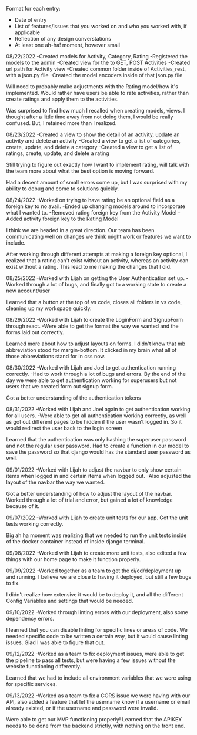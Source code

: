Format for each entry:

- Date of entry
- List of features/issues that you worked on and who you worked with, if applicable
- Reflection of any design converstations
- At least one ah-ha! moment, however small

08/22/2022
-Created models for Activity, Category, Rating
-Registered the models to the admin
-Created view for the to GET, POST Activities
-Created url path for Activity view
-Created common folder inside of Activities_rest, with a json.py file
-Created the model encoders inside of that json.py file

Will need to probably make adjustments with the Rating model/how it's implemented. Would rather have users be able to rate activities, rather than create ratings and apply them to the activities.

Was surprised to find how much I recalled when creating models, views. I thought after a little time away from not doing them, I would be really confused. But, I retained more than I realized.


08/23/2022
-Created a view to show the detail of an activity, update an activity and delete an activity
-Created a view to get a list of categories, create, update, and delete a category
-Created a view to get a list of ratings, create, update, and delete a rating

Still trying to figure out exactly how I want to implement rating, will talk with the team more about what the best option is moving forward.

Had a decent amount of small errors come up, but I was surprised with my ability to debug and come to solutions quickly.

08/24/2022
-Worked on trying to have rating be an optional field as a foreign key to no avail.
-Ended up changing models around to incorporate what I wanted to.
-Removed rating foreign key from the Activity Model
-Added activity foreign key to the Rating Model

I think we are headed in a great direction. Our team has been communicating well on changes we think might work or features we want to include. 

After working through different attempts at making a foreign key optional, I realized that a rating can't exist without an activity, whereas an activity can exist without a rating. This lead to me making the changes that I did.


08/25/2022
-Worked with Lijah on getting the User Authentication set up.
-Worked through a lot of bugs,  and finally got to a working state to create a new account/user

Learned that a button at the top of vs code, closes all folders in vs code, cleaning up my workspace quickly.

08/29/2022
-Worked with Lijah to create the LoginForm and SignupForm through react.
-Were able to get the format the way we wanted and the forms laid out correctly.

Learned more about how to adjust layouts on forms. I didn't know that mb abbreviation stood for margin-bottom. It clicked in my brain what all of those abbreviations stand for in css now.

08/30/2022
-Worked with Lijah and Joel to get authentication running correctly. 
-Had to work through a lot of bugs and errors. By the end of the day we were able to get authentication working for superusers but not users that we created form out signup form.

Got a better understanding of the authentication tokens

08/31/2022
-Worked with Lijah and Joel again to get authentication working for all users.
-Were able to get all authentication working correctly, as well as got out different pages to be hidden if the user wasn't logged in. So it would redirect the user back to the login screen

Learned that the authentication was only hashing the superuser password and not the regular user password. Had to create a function in our model to save the password so that django would has the standard user password as well.

09/01/2022
-Worked with Lijah to adjust the navbar to only show certain items when logged in and certain items when logged out. 
-Also adjusted the layout of the navbar the way we wanted.

Got a better understanding of how to adjust the layout of the navbar. Worked through a lot of trial and error, but gained a lot of knowledge because of it.

09/07/2022
-Worked with Lijah to create unit tests for our app. Got the unit tests working correctly.

Big ah ha moment was realizing that we needed to run the unit tests inside of the docker container instead of inside django terminal.

09/08/2022
-Worked with Lijah to create more unit tests, also edited a few things with our home page to make it function properly.

09/09/2022
-Worked together as a team to get the ci/cd/deployment up and running. I believe we are close to having it deployed, but still a few bugs to fix.

I didn't realize how extensive it would be to deploy it, and all the different Config Variables and settings that would be needed.

09/10/2022
-Worked through linting errors with our deployment, also some dependency errors.

I learned that you can disable linting for specific lines or areas of code. We needed specific code to be written a certain way, but it would cause linting issues. Glad I was able to figure that out.

09/12/2022
-Worked as a team to fix deployment issues, were able to get the pipeline to pass all tests, but were having a few issues without the website functioning differently.

Learned that we had to include all environment variables that we were using for specific services.

09/13/2022
-Worked as a team to fix a CORS issue we were having with our API, also added a feature that let the username know if a username or email already existed, or if the username and password were invalid.

Were able to get our MVP functioning properly!
Learned that the APIKEY needs to be done from the backend strictly, with nothing on the front end.

